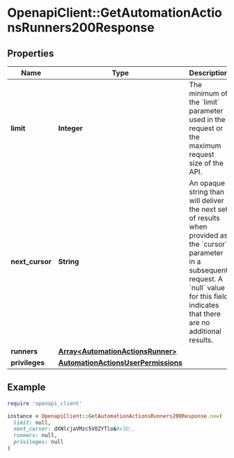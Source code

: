 # OpenapiClient::GetAutomationActionsRunners200Response

## Properties

| Name | Type | Description | Notes |
| ---- | ---- | ----------- | ----- |
| **limit** | **Integer** | The minimum of the &#x60;limit&#x60; parameter used in the request or the maximum request size of the API. | [readonly] |
| **next_cursor** | **String** | An opaque string than will deliver the next set of results when provided as the &#x60;cursor&#x60; parameter in a subsequent request.  A &#x60;null&#x60; value for this field indicates that there are no additional results.  | [readonly] |
| **runners** | [**Array&lt;AutomationActionsRunner&gt;**](AutomationActionsRunner.md) |  | [optional] |
| **privileges** | [**AutomationActionsUserPermissions**](AutomationActionsUserPermissions.md) |  | [optional] |

## Example

```ruby
require 'openapi_client'

instance = OpenapiClient::GetAutomationActionsRunners200Response.new(
  limit: null,
  next_cursor: dXNlcjaVMzc5V0ZYTlo&#x3D;,
  runners: null,
  privileges: null
)
```

